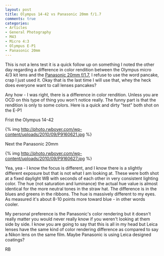 ```yaml
---
layout: post
title: Olympus 14-42 vs Panasonic 20mm f/1.7
comments: true
categories:
- Articles
- General Photography
- M43
- Micro 4:3
- Olympus E-P1
- Panasonic 20mm
---
```

This is not a lens test it is a quick follow up on something I noted the other day regarding a difference in color rendition between the Olympus micro 4/3 kit lens and the <a href="http://www.amazon.com/gp/redirect.html?ie=UTF8&amp;location=http%3A%2F%2Fwww.amazon.com%2Fgp%2Foffer-listing%2FB002IKLJVE%3Fie%3DUTF8%26ref_%3Ddp_olp_new_map%26qid%3D1284664621%26sr%3D8-1%26condition%3Dnew&amp;tag=rbde-20&amp;linkCode=ur2&amp;camp=1789&amp;creative=390957">Panasonic 20mm f/1.7</a>, I refuse to use the word pancake, crap I just used it. Okay that is the last time I will use that, whey the heck does everyone want to call lenses pancakes?

Any how - I was right, there is a difference in color rendition. Unless you are OCD on this type of thing you won't notice really. The funny part is that the rendition is only to some colors. Here is a quick and dirty "test" both shot on the E-P1

Frist the Olympus 14-42

{% img http://photo.rwboyer.com/wp-content/uploads/2010/09/P9160621.jpg %}

Next the Panasonic 20mm

{% img http://photo.rwboyer.com/wp-content/uploads/2010/09/P9160627.jpg %}

Yea, yea - I know the focus is different, and I know there is a slightly different exposure but that is not what I am looking at. These were both shot at a fixed daylight WB with seconds of each other in very consistent lighting color. The hue (not saturation and luminance) the actual hue value is almost identical for the more neutral tones in the straw hat. The difference is in the blues and greens in the ribbons. The hue is massively different to my eyes. As measured it's about 8-10 points more toward blue - in other words cooler.

My personal preference is the Panasonic's color rendering but it doesn't really matter you would never really know if you weren't looking at them side by side. I know you are going to say that this is all in my head but Leica lenses have the same kind of color rendering difference as compared to say a Nikon lens on the same film. Maybe Panasonic is using Leica designed coatings?

RB